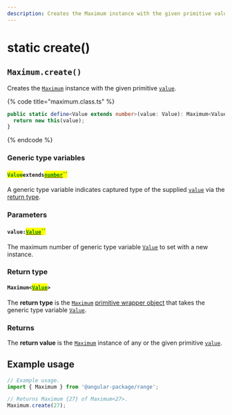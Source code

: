 ```yaml
---
description: Creates the Maximum instance with the given primitive value
---
```


# static create()

## `Maximum.create()`

Creates the [`Maximum`](broken-reference) instance with the given primitive [`value`](static-create.md#value-value).

{% code title="maximum.class.ts" %}
```typescript
public static define<Value extends number>(value: Value): Maximum<Value> {
  return new this(value);
}
```
{% endcode %}

### Generic type variables

#### <mark style="color:green;">`Value`</mark>`extends`[<mark style="color:green;">`number`</mark>](https://www.typescriptlang.org/docs/handbook/basic-types.html#number)<mark style="color:green;">``</mark>

A generic type variable indicates captured type of the supplied [`value`](static-create.md#value-value) via the [return type](static-create.md#return-type).

### Parameters

#### `value:`[<mark style="color:green;">`Value`</mark>](static-create.md#valueextendsnumber)<mark style="color:green;">``</mark>

The maximum number of generic type variable [`Value`](static-create.md#valueextendsnumber) to set with a new instance.

### Return type

#### `Maximum<`[<mark style="color:green;">`Value`</mark>](static-create.md#valueextendsnumber)`>`

The **return type** is the [`Maximum`](broken-reference) [primitive wrapper object](https://developer.mozilla.org/en-US/docs/Glossary/Primitive#primitive\_wrapper\_objects\_in\_javascript) that takes the generic type variable [`Value`](static-create.md#valueextendsnumber).

### Returns

The **return value** is the [`Maximum`](broken-reference) instance of any or the given primitive [`value`](static-create.md#value-value).

## Example usage

```typescript
// Example usage.
import { Maximum } from '@angular-package/range';

// Returns Maximum {27} of Maximum<27>.
Maximum.create(27);
```

